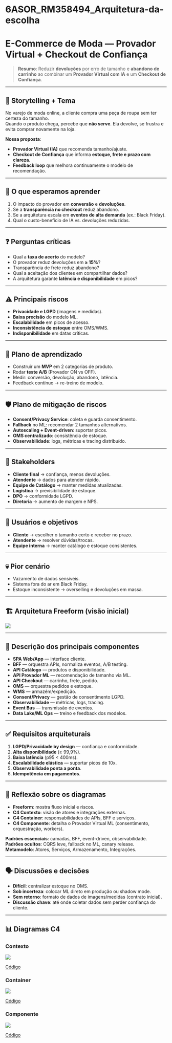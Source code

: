 # 6ASOR_RM358494_Arquitetura-da-escolha
# E-Commerce de Moda — Provador Virtual + Checkout de Confiança

> **Resumo**: Reduzir **devoluções** por erro de tamanho e **abandono de carrinho** ao combinar um **Provador Virtual com IA** e um **Checkout de Confiança**.

---

## 📖 Storytelling + Tema
No varejo de moda online, a cliente compra uma peça de roupa sem ter certeza do tamanho.  
Quando o produto chega, percebe que **não serve**. Ela devolve, se frustra e evita comprar novamente na loja.

**Nossa proposta**:  
- **Provador Virtual (IA)** que recomenda tamanho/ajuste.  
- **Checkout de Confiança** que informa **estoque, frete e prazo com clareza**.  
- **Feedback loop** que melhora continuamente o modelo de recomendação.  

---

## 🎯 O que esperamos aprender
1. O impacto do provador em **conversão** e **devoluções**.  
2. Se a **transparência no checkout** reduz abandono.  
3. Se a arquitetura escala em **eventos de alta demanda** (ex.: Black Friday).  
4. Qual o custo-benefício de IA vs. devoluções reduzidas.  

---

## ❓ Perguntas críticas
- Qual a **taxa de acerto** do modelo?  
- O provador reduz devoluções em **≥ 15%**?  
- Transparência de frete reduz abandono?  
- Qual a aceitação dos clientes em compartilhar dados?  
- A arquitetura garante **latência e disponibilidade** em picos?  

---

## ⚠️ Principais riscos
- **Privacidade e LGPD** (imagens e medidas).  
- **Baixa precisão** do modelo ML.  
- **Escalabilidade** em picos de acesso.  
- **Inconsistência de estoque** entre OMS/WMS.  
- **Indisponibilidade** em datas críticas.  

---

## 🧪 Plano de aprendizado
- Construir um **MVP** em 2 categorias de produto.  
- Rodar **teste A/B** (Provador ON vs OFF).  
- Medir: conversão, devolução, abandono, latência.  
- Feedback contínuo → re-treino de modelo.  

---

## 🛡️ Plano de mitigação de riscos
- **Consent/Privacy Service**: coleta e guarda consentimento.  
- **Fallback** no ML: recomendar 2 tamanhos alternativos.  
- **Autoscaling + Event-driven**: suportar picos.  
- **OMS centralizado**: consistência de estoque.  
- **Observabilidade**: logs, métricas e tracing distribuído.  

---

## 👥 Stakeholders
- **Cliente final** → confiança, menos devoluções.  
- **Atendente** → dados para atender rápido.  
- **Equipe de Catálogo** → manter medidas atualizadas.  
- **Logística** → previsibilidade de estoque.  
- **DPO** → conformidade LGPD.  
- **Diretoria** → aumento de margem e NPS.  

---

## 👤 Usuários e objetivos
- **Cliente** → escolher o tamanho certo e receber no prazo.  
- **Atendente** → resolver dúvidas/trocas.  
- **Equipe interna** → manter catálogo e estoque consistentes.  

---

## 💀 Pior cenário
- Vazamento de dados sensíveis.  
- Sistema fora do ar em Black Friday.  
- Estoque inconsistente → overselling e devoluções em massa.  

---

## 🏗️ Arquitetura Freeform (visão inicial)
<img src="content/FreeForm.jpg">

---

## 🔎 Descrição dos principais componentes
- **SPA Web/App** — interface cliente.  
- **BFF** — orquestra APIs, normaliza eventos, A/B testing.  
- **API Catálogo** — produtos e disponibilidade.  
- **API Provador ML** — recomendação de tamanho via ML.  
- **API Checkout** — carrinho, frete, pedido.  
- **OMS** — orquestra pedidos e estoque.  
- **WMS** — armazém/expedição.  
- **Consent/Privacy** — gestão de consentimento LGPD.  
- **Observabilidade** — métricas, logs, tracing.  
- **Event Bus** — transmissão de eventos.  
- **Data Lake/ML Ops** — treino e feedback dos modelos.  

---

## ✅ Requisitos arquiteturais
1. **LGPD/Privacidade by design** — confiança e conformidade.  
2. **Alta disponibilidade** (≥ 99,9%).  
3. **Baixa latência** (p95 < 400ms).  
4. **Escalabilidade elástica** — suportar picos de 10x.  
5. **Observabilidade ponta a ponta**.  
6. **Idempotência em pagamentos**.  

---

## 🧩 Reflexão sobre os diagramas
- **Freeform**: mostra fluxo inicial e riscos.  
- **C4 Contexto**: visão de atores e integrações externas.  
- **C4 Container**: responsabilidades de APIs, BFF e serviços.  
- **C4 Componente**: detalha o Provador Virtual ML (consentimento, orquestração, workers).  

**Padrões essenciais**: camadas, BFF, event-driven, observabilidade.  
**Padrões ocultos**: CQRS leve, fallback no ML, canary release.  
**Metamodelo**: Atores, Serviços, Armazenamento, Integrações.  

---

## 🗣️ Discussões e decisões
- **Difícil**: centralizar estoque no OMS.  
- **Sob incerteza**: colocar ML direto em produção ou shadow mode.  
- **Sem retorno**: formato de dados de imagens/medidas (contrato inicial).  
- **Discussão chave**: até onde coletar dados sem perder confiança do cliente.  

---

## 📊 Diagramas C4

### Contexto
<img src="content/context.jpg">

[Código](https://github.com/Skylony/6ASOR_RM358494_Arquitetura-da-escolha/blob/main/C4/Contexto.pu)

### Container
<img src="content/container.jpg">

[Código](https://github.com/Skylony/6ASOR_RM358494_Arquitetura-da-escolha/blob/main/C4/Container.pu)

### Componente
<img src="content/component.jpg">

[Código](https://github.com/Skylony/6ASOR_RM358494_Arquitetura-da-escolha/blob/main/C4/Componente.pu)



